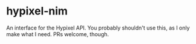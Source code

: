 # hypixel-nim
An interface for the Hypixel API. You probably shouldn't use this, as I only make what I need. PRs welcome, though.
